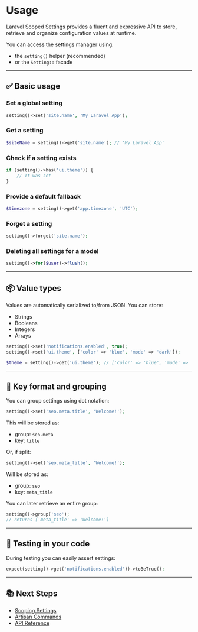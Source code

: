 # Usage

Laravel Scoped Settings provides a fluent and expressive API to store, retrieve and organize configuration values at runtime.

You can access the settings manager using:

- the `setting()` helper (recommended)
- or the `Setting::` facade

---

## ✅ Basic usage

### Set a global setting

```php
setting()->set('site.name', 'My Laravel App');
```

### Get a setting

```php
$siteName = setting()->get('site.name'); // 'My Laravel App'
```

### Check if a setting exists

```php
if (setting()->has('ui.theme')) {
    // It was set
}
```

### Provide a default fallback

```php
$timezone = setting()->get('app.timezone', 'UTC');
```

### Forget a setting

```php
setting()->forget('site.name');
```

### Deleting all settings for a model


```php
setting()->for($user)->flush();
```

---

## 📦 Value types

Values are automatically serialized to/from JSON. You can store:

- Strings  
- Booleans  
- Integers  
- Arrays

```php
setting()->set('notifications.enabled', true);
setting()->set('ui.theme', ['color' => 'blue', 'mode' => 'dark']);

$theme = setting()->get('ui.theme'); // ['color' => 'blue', 'mode' => 'dark']
```

---

## 🧠 Key format and grouping

You can group settings using dot notation:

```php
setting()->set('seo.meta.title', 'Welcome!');
```

This will be stored as:

- group: `seo.meta`
- key: `title`

Or, if split:

```php
setting()->set('seo.meta_title', 'Welcome!');
```

Will be stored as:

- group: `seo`
- key: `meta_title`

You can later retrieve an entire group:

```php
setting()->group('seo');
// returns ['meta_title' => 'Welcome!']
```

---

## 🧪 Testing in your code

During testing you can easily assert settings:

```php
expect(setting()->get('notifications.enabled'))->toBeTrue();
```

---

## 📚 Next Steps

- [Scoping Settings](scoping.md)
- [Artisan Commands](artisan.md)
- [API Reference](api.md)